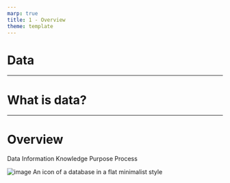 ```yaml
---
marp: true
title: 1 - Overview
theme: template
---
```


<!-- _class: title-slide -->

# Data

---

<!-- _class: title-only -->

# What is data?

---

<!-- _class: title-two-content-left-center -->

# Overview

Data
Information
Knowledge
Purpose
Process

![image An icon of a database in a flat minimalist style](images/placeholder.png)
